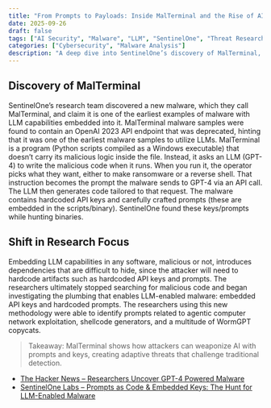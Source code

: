 ```yaml
---
title: "From Prompts to Payloads: Inside MalTerminal and the Rise of AI-Enabled Malware"
date: 2025-09-26
draft: false
tags: ["AI Security", "Malware", "LLM", "SentinelOne", "Threat Research"]
categories: ["Cybersecurity", "Malware Analysis"]
description: "A deep dive into SentinelOne’s discovery of MalTerminal, one of the earliest examples of AI-enabled malware leveraging GPT-4 prompts and embedded API keys."
---
```


## Discovery of MalTerminal
SentinelOne’s research team discovered a new malware, which they call MalTerminal, and claim it is one of the earliest examples of malware with LLM capabilities embedded into it. MalTerminal malware samples were found to contain an OpenAI 2023 API endpoint that was deprecated, hinting that it was one of the earliest malware samples to utilize LLMs. MalTerminal is a program (Python scripts compiled as a Windows executable) that doesn’t carry its malicious logic inside the file. Instead, it asks an LLM (GPT-4) to write the malicious code when it runs. When you run it, the operator picks what they want, either to make ransomware or a reverse shell. That instruction becomes the prompt the malware sends to GPT-4 via an API call. The LLM then generates code tailored to that request. The malware contains hardcoded API keys and carefully crafted prompts (these are embedded in the scripts/binary). SentinelOne found these keys/prompts while hunting binaries. 

## Shift in Research Focus
Embedding LLM capabilities in any software, malicious or not, introduces dependencies that are difficult to hide, since the attacker will need to hardcode artifacts such as hardcoded API keys and prompts. The researchers ultimately stopped searching for malicious code and began investigating the plumbing that enables LLM-enabled malware: embedded API keys and hardcoded prompts. The researchers using this new methodology were able to identify prompts related to agentic computer network exploitation, shellcode generators, and a multitude of WormGPT copycats.

> Takeaway: MalTerminal shows how attackers can weaponize AI with prompts and keys, creating adaptive threats that challenge traditional detection.  

- [The Hacker News – Researchers Uncover GPT-4 Powered Malware](https://thehackernews.com/2025/09/researchers-uncover-gpt-4-powered.html)  
- [SentinelOne Labs – Prompts as Code & Embedded Keys: The Hunt for LLM-Enabled Malware](https://www.sentinelone.com/labs/prompts-as-code-embedded-keys-the-hunt-for-llm-enabled-malware/)